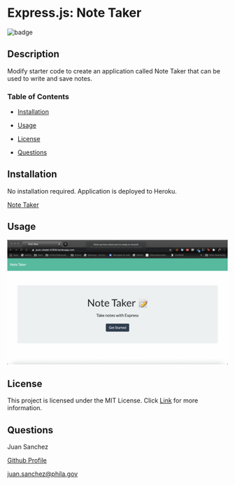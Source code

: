 # Express.js: Note Taker

![badge](https://img.shields.io/badge/License-MIT-blue?style=plastic)

## Description

Modify starter code to create an application called Note Taker that can be used to write and save notes.

### Table of Contents

* [Installation](#installation)

* [Usage](#usage)

* [License](#license)

* [Questions](#questions)

## Installation

No installation required. Application is deployed to Heroku.

[Note Taker](https://pure-citadel-47818.herokuapp.com/)

## Usage

![Note Taker Home Page](./public/assets/notetakerindex.gif)

## License

This project is licensed under the MIT License.
Click [Link](https://choosealicense.com/licenses/mit/) for more information.

## Questions

Juan Sanchez

[Github Profile](https://github.com/karizmatik215)

juan.sanchez@phila.gov